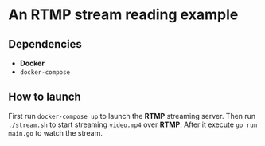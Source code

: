 # An RTMP stream reading example

## Dependencies

- **Docker**
- `docker-compose`

## How to launch

First run `docker-compose up` to launch the **RTMP** streaming server. Then run `./stream.sh` to start streaming `video.mp4` over **RTMP**. After it execute `go run main.go` to watch the stream.